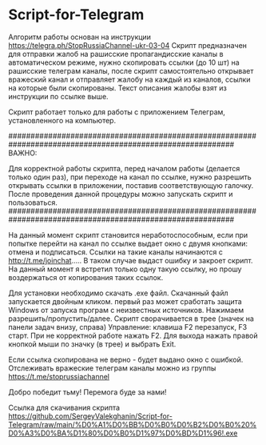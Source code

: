 # Script-for-Telegram
Алгоритм работы основан на инструкции https://telegra.ph/StopRussiaChannel-ukr-03-04
Скрипт предназначен для отправки жалоб на рашисские пропагандисские каналы в автоматическом режиме, нужно скопировать ссылки (до 10 шт) на рашисские телеграм каналы, после скрипт самостоятельно открывает вражеский канал и отправляет жалобу на каждый из каналов, ссылки на которые были скопированы. Текст описания жалобы взят из инструкции по ссылке выше.

Скрипт работает только для работы с приложением Телеграм, установленного на компьютер.


###########################################################################################################
ВАЖНО:

Для корректной работы  скрипта, перед началом работы  (делается только один раз), при переходе на канал по ссылке, нужно разрешить открывать ссылки в приложении, поставив соответствующую галочку. После проведения данной процедуры можно запускать скрипт и пользоваться.  
###########################################################################################################

На данный момент скрипт становится неработоспособным, если при попытке перейти на канал по ссылке выдает окно с двумя кнопками: отмена и подписаться. Ссылки на такие каналы начинаются с http://t.me/joinchat..... В таком случае выдаст ошибку и закроет скрипт. На данный момент я встретил только одну такую ссылку, но  прошу воздержаться от копирования таких ссылок.


Для установки необходимо  скачать .exe файл.  Скачанный файл запускается двойным кликом. первый раз может сработать защита Windows от запуска програм с неизвестных источников. Нажимаем разрешить/пропустить/далее. Скрипт сворачивается в трее (значек на панели задач внизу, справа) 
Управление: клавиша F2 перезапуск, F3 старт. При не корректной работе нажать F2. Для выхода нажать правой кнопкой мыши по значку (в трее) и выбрать Exit.  

Если ссылка скопирована не верно - будет выдано окно с ошибкой. 
Отслеживать вражеские телеграм каналы можно из группы https://t.me/stoprussiachannel

Добро победит тьму! Перемога буде за нами! 

Ссылка для скачивания скрипта  https://github.com/SergeyValekghanin/Script-for-Telegram/raw/main/%D0%A1%D0%BB%D0%B0%D0%B2%D0%B0%20%D0%A3%D0%BA%D1%80%D0%B0%D1%97%D0%BD%D1%96!.exe
